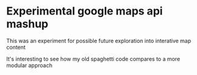 # Experimental google maps api mashup
This was an experiment for possible future exploration into interative map content

It's interesting to see how my old spaghetti code compares to a more modular approach
